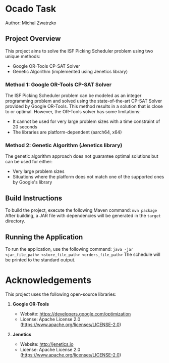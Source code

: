 # Ocado Task
Author: Michal Zwatrzko

## Project Overview
This project aims to solve the ISF Picking Scheduler problem using two unique methods:
- Google OR-Tools CP-SAT Solver
- Genetic Algorithm (implemented using Jenetics library)

### Method 1: Google OR-Tools CP-SAT Solver
The ISF Picking Scheduler problem can be modeled as an integer programming problem and solved using the state-of-the-art CP-SAT Solver provided by Google OR-Tools. This method results in a solution that is close to or optimal. However, the OR-Tools solver has some limitations:
- It cannot be used for very large problem sizes with a time constraint of 20 seconds
- The libraries are platform-dependent (aarch64, x64)

### Method 2: Genetic Algorithm (Jenetics library)
The genetic algorithm approach does not guarantee optimal solutions but can be used for either:
- Very large problem sizes
- Situations where the platform does not match one of the supported ones by Google's library

## Build Instructions
To build the project, execute the following Maven command:
```mvn package```
After building, a JAR file with dependencies will be generated in the `target` directory.

## Running the Application
To run the application, use the following command:
```java -jar <jar_file_path> <store_file_path> <orders_file_path>```
The schedule will be printed to the standard output.

# Acknowledgements
This project uses the following open-source libraries:
1. **Google OR-Tools**
   - Website: https://developers.google.com/optimization
   - License: Apache License 2.0 (https://www.apache.org/licenses/LICENSE-2.0)

2. **Jenetics**
   - Website: http://jenetics.io
   - License: Apache License 2.0 (https://www.apache.org/licenses/LICENSE-2.0)
